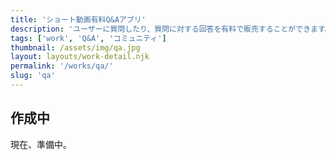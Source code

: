 ```yaml
---
title: 'ショート動画有料Q&Aアプリ'
description: 'ユーザーに質問したり、質問に対する回答を有料で販売することができます。'
tags: ['work', 'Q&A', 'コミュニティ']
thumbnail: /assets/img/qa.jpg
layout: layouts/work-detail.njk
permalink: '/works/qa/'
slug: 'qa'
---
```


## 作成中

現在、準備中。
